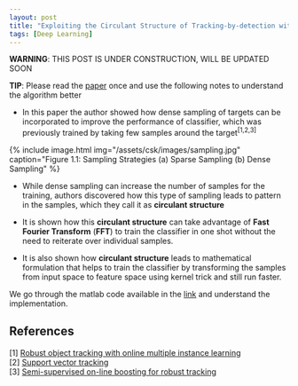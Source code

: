 ```yaml
---
layout: post
title: "Exploiting the Circulant Structure of Tracking-by-detection with Kernels"
tags: [Deep Learning]
---
```


<script type="text/x-mathjax-config">
MathJax.Hub.Config({
  tex2jax: {inlineMath: [['$','$'], ['\\(','\\)']]}
});
</script>
<script src="/vendor/MathJax/MathJax.js?config=TeX-AMS_HTML"></script>

**WARNING**: THIS POST IS UNDER CONSTRUCTION, WILL BE UPDATED SOON

**TIP**: Please read the [paper](http://www.robots.ox.ac.uk/~joao/publications/henriques_eccv2012.pdf) once and use the following notes to understand the algorithm better

- In this paper the author showed how dense sampling of targets can be
incorporated to improve the performance of classifier, which was
previously trained by taking few samples around the target<sup>[1,2,3]</sup>


{% include image.html img="/assets/csk/images/sampling.jpg" caption="Figure 1.1: Sampling Strategies (a) Sparse Sampling (b) Dense Sampling" %}

- While dense sampling can increase the number of samples for the
training, authors discovered how this type of sampling leads to
pattern in the samples, which they call it as **circulant structure**

- It is shown how this __circulant structure__ can take advantage of
__Fast Fourier Transform__ (__FFT__) to train the classifier in one shot
without the need to reiterate over individual samples.

- It is also shown how __circulant structure__ leads to
mathematical formulation that helps to train the classifier by
transforming the samples from input space to feature space using
kernel trick and still run faster. 

We go through the matlab code available in the
[link](http://www.robots.ox.ac.uk/~joao/circulant/tracker_release.zip)
and understand the implementation.


## References
[1] [Robust object tracking with online multiple instance learning](http://ieeexplore.ieee.org/abstract/document/5674053/)<br/>
[2] [Support vector tracking](http://ieeexplore.ieee.org/abstract/document/1307012/)<br/>
[3] [Semi-supervised on-line boosting for robust tracking](https://dl.acm.org/citation.cfm?id=1478414)
